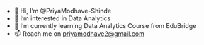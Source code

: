 - 👋 Hi, I’m @PriyaModhave-Shinde
- 👀 I’m interested in Data Analytics
- 🌱 I’m currently learning Data Analytics Course from EduBridge
- 📫 Reach me  on priyamodhave2@gmail.com

<!---
PriyaModhave/PriyaModhave is a ✨ special ✨ repository because its `README.md` (this file) appears on your GitHub profile.
You can click the Preview link to take a look at your changes.
--->
